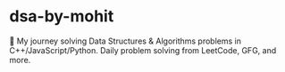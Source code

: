 # dsa-by-mohit
🚀 My journey solving Data Structures &amp; Algorithms problems in C++/JavaScript/Python. Daily problem solving from LeetCode, GFG, and more.
